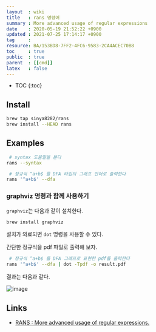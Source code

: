 ```yaml
---
layout  : wiki
title   : rans 명령어
summary : More advanced usage of regular expressions
date    : 2020-05-19 21:52:22 +0900
updated : 2021-07-25 17:14:17 +0900
tag     : 
resource: BA/153BD8-7FF2-4FC6-9583-2CA4ACEC70B8
toc     : true
public  : true
parent  : [[cmd]]
latex   : false
---
```

* TOC
{:toc}

## Install

```sh
brew tap sinya8282/rans
brew install --HEAD rans
```

## Examples

```sh
 # syntax 도움말을 본다
rans --syntax
```

```sh
 # 정규식 ^a+b$ 를 DFA 타입의 그래프 언어로 출력한다
rans '^a+b$' --dfa
```

### graphviz 명령과 함께 사용하기

`graphviz`는 다음과 같이 설치한다.

```sh
brew install graphviz
```

설치가 와료되면 `dot` 명령을 사용할 수 있다.

간단한 정규식을 pdf 파일로 출력해 보자.

```sh
 # 정규식 ^a+b$ 를 DFA 그래프로 표현한 pdf를 출력한다
rans '^a+b$' --dfa | dot -Tpdf -o result.pdf
```

결과는 다음과 같다.

![image]( /resource/wiki/rans-cmd/82329213-eb423280-9a1b-11ea-935e-928cad14a748.png )


## Links

- [RANS : More advanced usage of regular expressions.]( http://sinya8282.github.io/RANS/ )

